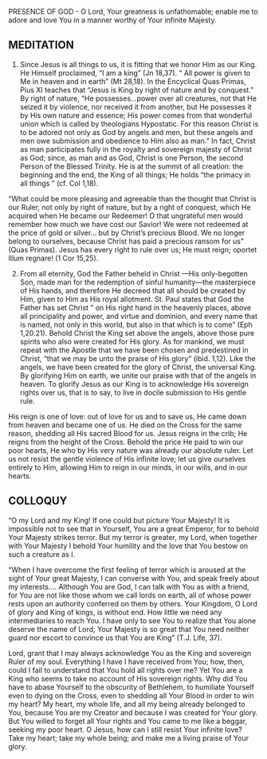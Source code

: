 PRESENCE OF GOD - O Lord, Your greatness is unfathomable; enable me to adore and love You in a manner worthy of Your infinite Majesty.

## MEDITATION

1. Since Jesus is all things to us, it is fitting that we honor Him as our King. He Himself proclaimed, “I am a king” (Jn 18,37). “ All power is given to Me in heaven and in earth” (Mt 28,18). In the Encyclical Quas Primas, Pius XI teaches that “Jesus is King by right of nature and by conquest.” By right of nature, “He possesses...power over all creatures, not that He seized it by violence, nor received it from another, but He possesses it by His own nature and essence; His power comes from that wonderful union which is called by theologians Hypostatic. For this reason Christ is to be adored not only as God by angels and men, but these angels and men owe submission and obedience to Him also as man.” In fact, Christ as man participates fully in the royalty and sovereign majesty of Christ as God; since, as man and as God, Christ is one Person, the second Person of the Blessed Trinity. He is at the summit of all creation: the beginning and the end, the King of all things; He holds “the primacy in all things ” (cf. Col 1,18).

“What could be more pleasing and agreeable than the thought that Christ is our Ruler, not only by right of nature, but by a right of conquest, which He acquired when He became our Redeemer! O that ungrateful men would remember how much we have cost our Savior! We were not redeemed at the price of gold or silver... but by Christ’s precious Blood. We no longer belong to ourselves, because Christ has paid a precious ransom for us” (Quas Primas). Jesus has every right to rule over us; He must reign; oportet Illum regnare! (1 Cor 15,25).


2. From all eternity, God the Father beheld in Christ —His only-begotten Son, made man for the redemption of sinful humanity—the masterpiece of His hands, and therefore He decreed that all should be created by Him, given to Him as His royal allotment. St. Paul states that God the Father has set Christ “ on His right hand in the heavenly places, above all principality and power, and virtue and dominion, and every name that is named, not only in this world, but also in that which is to come” (Eph 1,20.21). Behold Christ the King set above the angels, above those pure spirits who also were created for His glory. As for mankind, we must repeat with the Apostle that we have been chosen and predestined in Christ, “that we may be unto the praise of His glory” (ibid. 1,12). Like the angels, we have been created for the glory of Christ, the universal King. By glorifying Him on earth, we unite our praise with that of the angels in heaven. To glorify Jesus as our King is to acknowledge His sovereign rights over us, that is to say, to live in docile submission to His gentle rule.

His reign is one of love: out of love for us and to save us, He came down from heaven and became one of us. He died on the Cross for the same reason, shedding all His sacred Blood for us. Jesus reigns in the crib; He reigns from the height of the Cross. Behold the price He paid to win our poor hearts, He who by His very nature was already our absolute ruler. Let us not resist the gentle violence of His infinite love; let us give ourselves entirely to Him, allowing Him to reign in our minds, in our wills, and in our hearts.

## COLLOQUY

“O my Lord and my King! If one could but picture Your Majesty! It is impossible not to see that in Yourself, You are a great Emperor, for to behold Your Majesty strikes terror. But my terror is greater, my Lord, when together with Your Majesty I behold Your humility and the love that You bestow on such a creature as I.

“When I have overcome the first feeling of terror which is aroused at the sight of Your great Majesty, I can converse with You, and speak freely about my interests.... Although You are God, I can talk with You as with a friend, for You are not like those whom we call lords on earth, all of whose power rests upon an authority conferred on them by others. Your Kingdom, O Lord of glory and King of kings, is without end. How little we need any intermediaries to reach You. I have only to see You to realize that You alone deserve the name of Lord; Your Majesty is so great that You need neither guard nor escort to convince us that You are King” (T.J. Life, 37).

Lord, grant that I may always acknowledge You as the King and sovereign Ruler of my soul. Everything I have I have received from You; how, then, could I fail to understand that You hold all rights over me? Yet You are a King who seems to take no account of His sovereign rights. Why did You have to abase Yourself to the obscurity of Bethlehem, to humiliate Yourself even to dying on the Cross, even to shedding all Your Blood in order to win my heart? My heart, my whole life, and all my being already belonged to You, because You are my Creator and because I was created for Your glory. But You willed to forget all Your rights and You came to me like a beggar, seeking my poor heart. O Jesus, how can I still resist Your infinite love? Take my heart; take my whole being; and make me a living praise of Your glory.